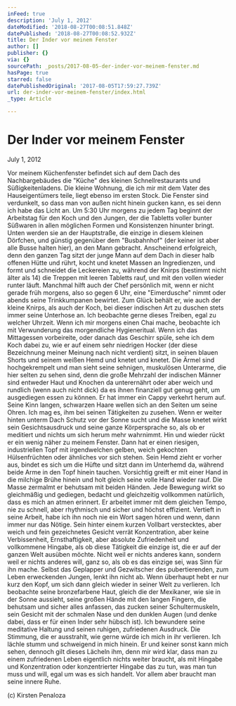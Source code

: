 ```yaml
---
inFeed: true
description: 'July 1, 2012'
dateModified: '2018-08-27T00:08:51.848Z'
datePublished: '2018-08-27T00:08:52.932Z'
title: Der Inder vor meinem Fenster
author: []
publisher: {}
via: {}
sourcePath: _posts/2017-08-05-der-inder-vor-meinem-fenster.md
hasPage: true
starred: false
datePublishedOriginal: '2017-08-05T17:59:27.739Z'
url: der-inder-vor-meinem-fenster/index.html
_type: Article

---
```

# **Der Inder vor meinem Fenster**

July 1, 2012

Vor meinem Küchenfenster befindet sich auf dem Dach des Nachbargebäudes die "Küche" des kleinen Schnellrestaurants und Süßigkeitenladens. Die kleine Wohnung, die ich mir mit dem Vater des Hauseigentümers teile, liegt ebenso im ersten Stock. Die Fenster sind verdunkelt, so dass man von außen nicht hinein gucken kann, es sei denn ich habe das Licht an. Um 5:30 Uhr morgens zu jedem Tag beginnt der Arbeitstag für den Koch und den Jungen, der die Tabletts voller bunter Süßwaren in allen möglichen Formen und Konsistenzen hinunter bringt. Unten werden sie an der Hauptstraße, die einzige in diesem kleinen Dörfchen, und günstig gegenüber dem "Busbahnhof" (der keiner ist aber alle Busse halten hier), an den Mann gebracht. Anscheinend erfolgreich, denn den ganzen Tag sitzt der junge Mann auf dem Dach in dieser halb offenen Hütte und rührt, kocht und knetet Massen an Ingredienzen, und formt und schneidet die Leckereien zu, während der Knirps (bestimmt nicht älter als 14) die Treppen mit leeren Tabletts rauf, und mit den vollen wieder runter läuft. Manchmal hilft auch der Chef persönlich mit, wenn er nicht gerade früh morgens, also so gegen 6 Uhr, eine "Eimerdusche" nimmt oder abends seine Trinkkumpanen bewirtet. Zum Glück behält er, wie auch der kleine Knirps, als auch der Koch, bei dieser indischen Art zu duschen stets immer seine Unterhose an. Ich beobachte gerne dieses Treiben, egal zu welcher Uhrzeit. Wenn ich mir morgens einen Chai mache, beobachte ich mit Verwunderung das morgendliche Hygieneritual. Wenn ich das Mittagessen vorbeireite, oder danach das Geschirr spüle, sehe ich dem Koch dabei zu, wie er auf einem sehr niedrigen Hocker (der diese Bezeichnung meiner Meinung nach nicht verdient) sitzt, in seinen blauen Shorts und seinem weißen Hemd und knetet und knetet. Die Ärmel sind hochgekrempelt und man sieht seine sehnigen, muskulösen Unterarme, die hier selten zu sehen sind, denn die große Mehrzahl der indischen Männer sind entweder Haut und Knochen da unterernährt oder aber weich und rundlich (wenn auch nicht dick) da es ihnen finanziell gut genug geht, um ausgediegen essen zu können. Er hat immer ein Cappy verkehrt herum auf. Seine Kinn langen, schwarzen Haare wellen sich an den Seiten um seine Ohren. Ich mag es, ihm bei seinen Tätigkeiten zu zusehen. Wenn er weiter hinten unterm Dach Schutz vor der Sonne sucht und die Masse knetet wirkt sein Gesichtsausdruck und seine ganze Körpersprache so, als ob er meditiert und nichts um sich herum mehr wahrnimmt. Hin und wieder rückt er ein wenig näher zu meinem Fenster. Dann hat er einen riesigen, industriellen Topf mit irgendwelchen gelben, weich gekochten Hülsenfrüchten oder ähnliches vor sich stehen. Sein Hemd zieht er vorher aus, bindet es sich um die Hüfte und sitzt dann im Unterhemd da, während beide Arme in den Topf hinein tauchen. Vorsichtig greift er mit einer Hand in die milchige Brühe hinein und holt gleich seine volle Hand wieder rauf. Die Masse zermalmt er behutsam mit beiden Händen. Jede Bewegung wirkt so gleichmäßig und gediegen, bedacht und gleichzeitig vollkommen natürlich, dass es mich an atmen erinnert. Er arbeitet immer mit dem gleichen Tempo, nie zu schnell, aber rhythmisch und sicher und höchst effizient. Vertieft in seine Arbeit, habe ich ihn noch nie ein Wort sagen hören und wenn, dann immer nur das Nötige. Sein hinter einem kurzen Vollbart verstecktes, aber weich und fein gezeichnetes Gesicht verrät Konzentration, aber keine Verbissenheit, Ernsthaftigkeit, aber absolute Zufriedenheit und vollkommene Hingabe, als ob diese Tätigkeit die einzige ist, die er auf der ganzen Welt ausüben möchte. Nicht weil er nichts anderes kann, sondern weil er nichts anderes will, ganz so, als ob es das einzige sei, was Sinn für ihn mache. Selbst das Geplapper und Gezwitscher des pubertierenden, zum Leben erweckenden Jungen, lenkt ihn nicht ab. Wenn überhaupt hebt er nur kurz den Kopf, um sich dann gleich wieder in seiner Welt zu verlieren. Ich beobachte seine bronzefarbene Haut, gleich die der Mexikaner, wie sie in der Sonne aussieht, seine großen Hände mit den langen Fingern, die behutsam und sicher alles anfassen, das zucken seiner Schultermuskeln, sein Gesicht mit der schmalen Nase und den dunklen Augen (und denke dabei, dass er für einen Inder sehr hübsch ist). Ich bewundere seine meditative Haltung und seinen ruhigen, zufriedenen Ausdruck. Die Stimmung, die er ausstrahlt, wie gerne würde ich mich in ihr verlieren. Ich lächle stumm und schweigend in mich hinein. Er und keiner sonst kann mich sehen, dennoch gilt dieses Lächeln ihm, denn mir wird klar, dass man zu einem zufriedenen Leben eigentlich nichts weiter braucht, als mit Hingabe und Konzentration oder konzentrierter Hingabe das zu tun, was man tun muss und will, egal um was es sich handelt. Vor allem aber braucht man seine innere Ruhe.

(c) Kirsten Penaloza